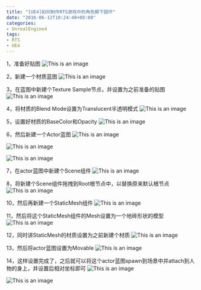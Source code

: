 ```yaml
---
title: "[UE4]如何制作RTS游戏中的角色脚下圆环"
date: "2016-06-12T10:24:40+08:00"
categories:
- UnrealEngine4
tags:
- RTS
- UE4
---
```



1，准备好贴图
![This is an image](/img/20160612-[UE4]如何制作RTS游戏中的角色脚下圆环/[UE4]如何制作RTS游戏中的角色脚下圆环-1.jpg)

2，新建一个材质蓝图
![This is an image](/img/20160612-[UE4]如何制作RTS游戏中的角色脚下圆环/[UE4]如何制作RTS游戏中的角色脚下圆环-2.jpg)

3，在蓝图中新建个Texture Sample节点，并设置为之前准备的贴图
![This is an image](/img/20160612-[UE4]如何制作RTS游戏中的角色脚下圆环/[UE4]如何制作RTS游戏中的角色脚下圆环-3.jpg)

4，将材质的Blend Mode设置为Translucent半透明模式
![This is an image](/img/20160612-[UE4]如何制作RTS游戏中的角色脚下圆环/[UE4]如何制作RTS游戏中的角色脚下圆环-4.jpg)

5，设置好材质的BaseColor和Opacity
![This is an image](/img/20160612-[UE4]如何制作RTS游戏中的角色脚下圆环/[UE4]如何制作RTS游戏中的角色脚下圆环-5.jpg)

6，然后新建一个Actor蓝图
![This is an image](/img/20160612-[UE4]如何制作RTS游戏中的角色脚下圆环/[UE4]如何制作RTS游戏中的角色脚下圆环-6.jpg)

![This is an image](/img/20160612-[UE4]如何制作RTS游戏中的角色脚下圆环/[UE4]如何制作RTS游戏中的角色脚下圆环-7.jpg)

![This is an image](/img/20160612-[UE4]如何制作RTS游戏中的角色脚下圆环/[UE4]如何制作RTS游戏中的角色脚下圆环-8.jpg)

7，在actor蓝图中新建个Scene组件
![This is an image](/img/20160612-[UE4]如何制作RTS游戏中的角色脚下圆环/[UE4]如何制作RTS游戏中的角色脚下圆环-9.jpg)

8，将新建个Scene组件拖拽到Root根节点中，以替换原来默认根节点
![This is an image](/img/20160612-[UE4]如何制作RTS游戏中的角色脚下圆环/[UE4]如何制作RTS游戏中的角色脚下圆环-11.jpg)

10，然后再新建一个StaticMesh组件
![This is an image](/img/20160612-[UE4]如何制作RTS游戏中的角色脚下圆环/[UE4]如何制作RTS游戏中的角色脚下圆环-12.jpg)

11，然后将这个StaticMesh组件的Mesh设置为一个地砖形状的模型
![This is an image](/img/20160612-[UE4]如何制作RTS游戏中的角色脚下圆环/[UE4]如何制作RTS游戏中的角色脚下圆环-13.jpg)

12，同时讲StaticMesh的材质设置为之前新建个材质
![This is an image](/img/20160612-[UE4]如何制作RTS游戏中的角色脚下圆环/[UE4]如何制作RTS游戏中的角色脚下圆环-14.jpg)

13，然后将actor蓝图设置为Movable
![This is an image](/img/20160612-[UE4]如何制作RTS游戏中的角色脚下圆环/[UE4]如何制作RTS游戏中的角色脚下圆环-15.jpg)

14，这样设置完成了，之后就可以将这个actor蓝图spawn到场景中并attach到人物的身上，并设置后相对坐标即可
![This is an image](/img/20160612-[UE4]如何制作RTS游戏中的角色脚下圆环/[UE4]如何制作RTS游戏中的角色脚下圆环-16.jpg)

![This is an image](/img/20160612-[UE4]如何制作RTS游戏中的角色脚下圆环/[UE4]如何制作RTS游戏中的角色脚下圆环-17.jpg)
